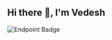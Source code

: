 ## Hi there 👋, I'm Vedesh

![Endpoint Badge](https://img.shields.io/endpoint?url=https%3A%2F%2Fhits.dwyl.com%2FVedeshP%2FVedeshP.json&label=Profile%20Views&labelColor=%238cd53d&color=%231DA1F2)

<!--
**VedeshP/VedeshP** is a ✨ _special_ ✨ repository because its `README.md` (this file) appears on your GitHub profile.

Here are some ideas to get you started:

- 🔭 I’m currently working on ...
- 🌱 I’m currently learning ...
- 👯 I’m looking to collaborate on ...
- 🤔 I’m looking for help with ...
- 💬 Ask me about ...
- 📫 How to reach me: ...
- 😄 Pronouns: ...
- ⚡ Fun fact: ...
-->

